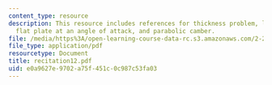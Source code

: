 ```yaml
---
content_type: resource
description: This resource includes references for thickness problem, lifting problem,
  flat plate at an angle of attack, and parabolic camber.
file: /media/https%3A/open-learning-course-data-rc.s3.amazonaws.com/2-20-marine-hydrodynamics-13-021-spring-2005/e0a9627e9702a75f451c0c987c53fa03_recitation12.pdf
file_type: application/pdf
resourcetype: Document
title: recitation12.pdf
uid: e0a9627e-9702-a75f-451c-0c987c53fa03
---
```

